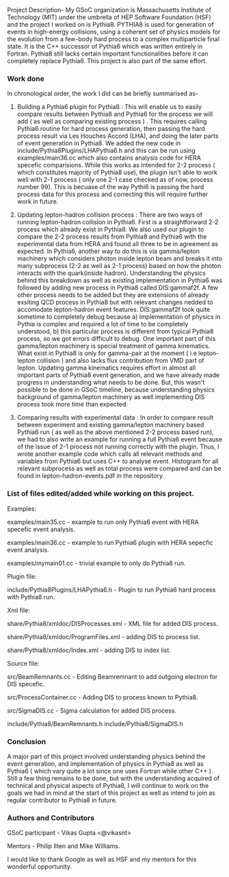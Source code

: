 Project Description-
My GSoC organization is Massachusetts Institute of Technology (MIT) under the umbrella of HEP Software Foundation (HSF) and the project I worked on is Pythia8.
PYTHIA8 is used for generation of events in high-energy collisions, using a coherent set of physics models for the evolution from a few-body hard process to a complex multiparticle final state. It is the C++ successor of Pythia6 which was written entirely in Fortran.
Pythia8 still lacks certain important functionalities before it can completely replace Pythia6. This project is also part of the same effort.

### Work done
In chronological order, the work I did can be briefly summarised as-

1. Building a Pythia6 plugin for Pythia8 : This will enable us to easily compare results between Pythia8 and Pythia6 for the process we will add ( as well as comparing existing process ) . This requires calling Pythia6 routine for hard process generation, then passing the hard process result via Les Houches Accord (LHA), and doing the later parts of event generation in Pythia8. We added the new code in include/Pythia8Plugins/LHAPythia6.h and this can be run using examples/main36.cc which also contains analysis code for HERA specefic comparisions. While this works as intended for 2-2 process ( which constitutes majority of Pythia8 use), the plugin isn't able to work well with 2-1 process ( only one 2-1 case checked as of now, process number 99). This is becuase of the way Pythi6 is passing the hard process data for this process and correcting this will require further work in future.

2. Updating lepton-hadron collision process : There are two ways of running lepton-hadron collision in Pythia6. First is a straightforward 2-2 process which already exist in Pythia8. We also used our plugin to compare the 2-2 process results from Pythia8 and Pythia6 with the experimental data from HERA and found all three to be in agreement as expected. In Pythia6, another way to do this is via gamma/lepton machinery which considers photon inside lepton beam and breaks it into many subprocess (2-2 as well as 2-1 process) based on how the photon interacts with the quark(inside hadron). Understanding the physics behind this breakdown as well as existing implementation in Pythia6 was followed by adding new process in Pythia8 called DIS:gammaf2f. A few other process needs to be added but they are extensions of already exsiting QCD process in Pythia8 but with relevant changes nedded to accomodate lepton-hadron event features. DIS:gammaf2f took quite sometime to completely debug because a) Implementation of physics in Pythia is complex and required a lot of time to be completely understood, b) this particular process is different from typical Pythia8 process, so we got errors difficult to debug. One important part of this gamma/lepton machinery is special treatment of gamma kinematics. What exist in Pythia8 is only for gamma-pair at the moment ( i.e lepton-lepton collision ) and also lacks flux contribution from VMD part of lepton. Updating gamma kinematics requires effort in almost all important parts of Pythia8 event generation, and we have already made progress in understanding what needs to be done. But, this wasn't possible to be done in GSoC timeline, because understanding physics background of gamma/lepton machinery as well implementing DIS process took more time than expected.

3. Comparing results with experimental data : In order to compare result between experiment and existing gamma/lepton machinery based Pythia6 run ( as well as the above mentioned 2-2 process based run), we had to also write an example for running a full Pythia6 event because of the issue of 2-1 process not running correctly with the plugin. Thus, I wrote another example code which calls all relevant methods and variables from Pythia6 but uses C++ to analyse event. Histogram for all relevant subprocess as well as total process were compared and can be found in lepton-hadron-events.pdf in the repository.

### List of files edited/added while working on this project.
Examples:

examples/main35.cc  - example to run only Pythia6 event with HERA specefic event analysis.

examples/main36.cc  - example to run Pythia6 plugin with HERA sepecfic event analysis.

examples/mymain01.cc  - trivial example to only do Pythia8 run.

Plugin file:

include/Pythia8Plugins/LHAPythia6.h  - Plugin to run Pythia6 hard process with Pythia8 run. 

Xml file:

share/Pythia8/xmldoc/DISProcesses.xml - XML file for added DIS process.

share/Pythia8/xmldoc/ProgramFiles.xml - adding DIS to process list.

share/Pythia8/xmldoc/Index.xml - adding DIS to index list.

Source file:

src/BeamRemnants.cc - Editing Beamremnant to add outgoing electron for DIS specefic.

src/ProcessContainer.cc - Adding DIS to process known to Pythia8.

src/SigmaDIS.cc - Sigma calculation for added DIS process.

include/Pythia8/BeamRemnants.h
include/Pythia8/SigmaDIS.h


### Conclusion

A major part of this project involved understanding physics behind the event generation, and implementation of physics in Pythia8 as well as Pythia6 ( which vary quite a lot since one uses Fortran while other C++ ). Still a few thing remains to be done, but with the understanding acquired of technical and physical aspects of Pythia8, I will continue to work on the goals we had in mind at the start of this project as well as intend to join as regular contributor to Pythia8 in future.

### Authors and Contributors
GSoC participant - Vikas Gupta <@vikasnt> 

Mentors - Philip Ilten and Mike Williams.

I would like to thank Google as well as HSF and my mentors for this wonderful opportunity.


